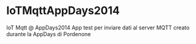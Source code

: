 IoTMqttAppDays2014
==================

IoT Mqtt @ AppDays2014
App test per inviare dati al server MQTT creato durante la AppDays di Pordenone

